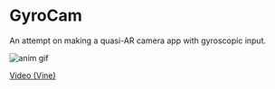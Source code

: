 GyroCam
=======

An attempt on making a quasi-AR camera app with gyroscopic input.

![anim gif](http://keijiro.github.io/GyroCam/small.gif)

[Video (Vine)](https://vine.co/v/OZV0x55mZdr)
